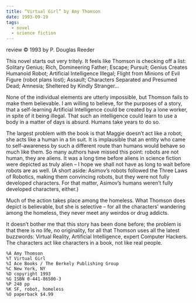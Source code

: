 ```yaml
---
title: “Virtual Girl” by Amy Thomson
date: 1993-09-19
tags:
  - novel
  - science fiction
---
```


review © 1993 by P. Douglas Reeder

This novel starts out very tritely. It feels like Thomson is checking off a list: Solitary Genius; Rich, Domineering Father; Escape; Pursuit; Genius Creates Humanoid Robot; Artificial Intelligence Illegal; Flight from Minions of Evil Figure (robot plans lost); Assault; Characters Separated and Presumed Dead; Amnesia; Sheltered by Kindly Stranger…

None of the individual elements are utterly impossible, but Thomson fails to make them believable. I am willing to believe, for the purposes of a story, that a self-learning Artificial Intelligence could be created by a lone worker, in spite of it being illegal. That such an intelligence could learn to use a body in a matter of days is absurd. Humans take years to do so.

The largest problem with the book is that Maggie doesn’t act like a robot; she acts like a human in a tin suit. It is implausible that an entity who came to self-awareness by such a different route than humans would behave so much like them. So many authors have missed this point: robots are not human, they are aliens. It was a long time before aliens in science fiction were depicted as truly alien – I hope we shall not have as long to wait before robots are as well. (A short aside: Asimov’s robots followed the Three Laws of Robotics, making them convincing robots, but they were not fully developed characters. For that matter, Asimov’s humans weren’t fully developed characters, either.)

Much of the action takes place among the homeless. What Thomson does depict is believable, but she is selective – for all the characters’ wandering among the homeless, they never meet any weirdos or drug addicts.

It doesn’t bother me that this story has been done before; the problem is that there is no life, no originality, for all that Thomson uses all the latest buzzwords: Virtual Reality, Artificial Intelligence, expert Computer Hackers. The characters act like characters in a book, not like real people.

```
%A Amy Thomson
%T Virtual Girl
%I Ace Books / The Berkely Publishing Group
%C New York, NY
%D copyright 1993
%G ISBN 0-441-86500-3
%P 248 pp
%K SF, robot, homeless
%O paperback $4.99
```
